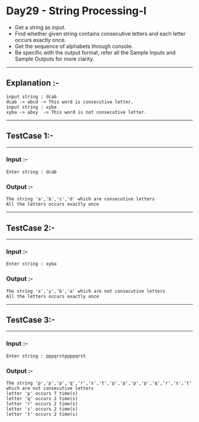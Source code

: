 # Day29 - String Processing-I

- Get a string as input.  
- Find whether given string contains consecutive letters and each letter occurs exactly once.  
- Get the sequence of alphabets through console.  
- Be specific with the output format, refer all the Sample Inputs and Sample Outputs for more clarity.  
---
## Explanation :-
```
input string : dcab
dcab -> abcd -> This word is consecutive letter.  
input string : xyba
xyba -> abxy  -> This word is not consecutive letter.
```
---
## TestCase 1:-
---
### Input :-
```
Enter string : dcab
```
### Output :-
```
The string 'a','b','c','d' which are consecutive letters
All the letters occurs exactly once
```
---
## TestCase 2:-
---
### Input :-
```
Enter string : xyba
```
### Output :-
```
The string 'x','y','b','a' which are not consecutive letters
All the letters occurs exactly once
```
---
## TestCase 3:-
---
### Input :-
```
Enter string : pppqrstppppqrst
```
### Output :-
```
The string 'p','p','p','q','r','s','t','p','p','p','p','q','r','s','t' which are not consecutive letters
letter 'p' occurs 7 time(s)
letter 'q' occurs 2 time(s)
letter 'r' occurs 2 time(s)
letter 's' occurs 2 time(s)
letter 't' occurs 2 time(s)
```
